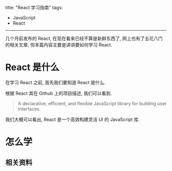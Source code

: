 title: "React 学习指南"
tags:
- JavaScript
- React
---

几个月前发布的 React, 在现在看来已经不算是新鲜东西了, 网上也有了五花八门的相关文章, 但本篇内容主要是讲讲要如何学习 React.

# React 是什么

在学习 React 之前, 首先我们要知道 React 是什么.

根据 React 其在 Github 上的项目描述, 我们可以看到.

> A declarative, efficient, and flexible JavaScript library for building user interfaces.

我们大概可以看出, React 是一个高效构建灵活 UI 的 JavaScript 库.

## 

# 怎么学

## 相关资料

 [React]: https://github.com/facebook/react
 [React 入门实例教程]: http://www.ruanyifeng.com/blog/2015/03/react.html